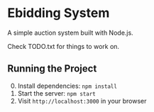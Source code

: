 # Ebidding System

A simple auction system built with Node.js.

Check TODO.txt for things to work on.

## Running the Project

0. Install dependencies: `npm install`
1. Start the server: `npm start`
2. Visit `http://localhost:3000` in your browser


